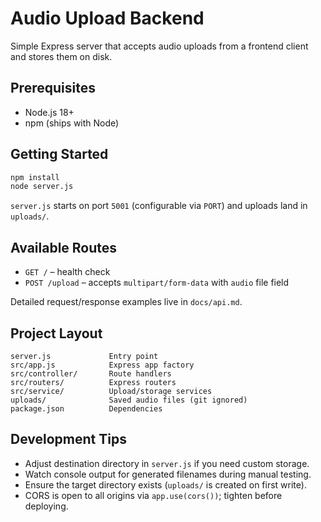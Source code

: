 # Audio Upload Backend

Simple Express server that accepts audio uploads from a frontend client and stores them on disk.

## Prerequisites
- Node.js 18+
- npm (ships with Node)

## Getting Started
```bash
npm install
node server.js
```
`server.js` starts on port `5001` (configurable via `PORT`) and uploads land in `uploads/`.

## Available Routes
- `GET /` – health check
- `POST /upload` – accepts `multipart/form-data` with `audio` file field

Detailed request/response examples live in `docs/api.md`.

## Project Layout
```
server.js             Entry point
src/app.js            Express app factory
src/controller/       Route handlers
src/routers/          Express routers
src/service/          Upload/storage services
uploads/              Saved audio files (git ignored)
package.json          Dependencies
```

## Development Tips
- Adjust destination directory in `server.js` if you need custom storage.
- Watch console output for generated filenames during manual testing.
- Ensure the target directory exists (`uploads/` is created on first write).
- CORS is open to all origins via `app.use(cors())`; tighten before deploying.
